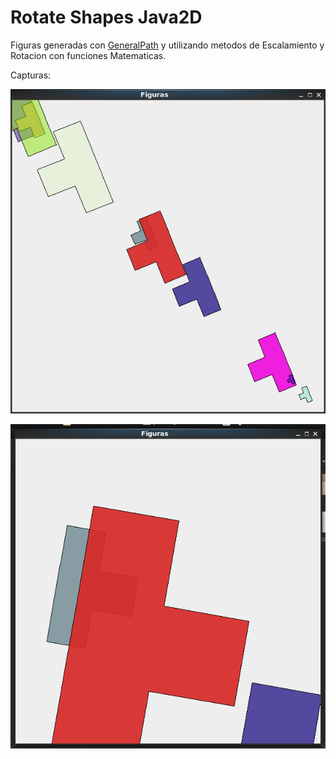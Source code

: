 # Rotate Shapes Java2D
Figuras generadas con [GeneralPath][3] y utilizando metodos de Escalamiento y Rotacion con funciones Matematicas.

 [3]: https://docs.oracle.com/javase/7/docs/api/java/awt/geom/GeneralPath.html

Capturas:

![Figura 0.1][2]

 [2]: Ejemplo1.png
 ![Figura 0.1][4]

 [4]: Ejemplo2.png
